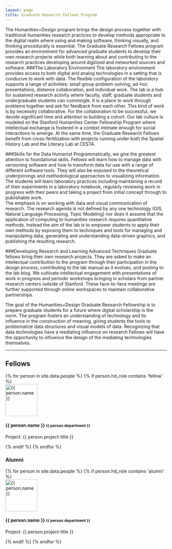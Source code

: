 ```yaml
---
layout: page
title: Graduate Research Fellows Program
---
```


The Humanities+Design program brings the design process together with traditional humanities research practices to develop methods appropriate to the digital realm where using and making software, thinking visually, and thinking procedurally is essential. The Graduate Research Fellows program provides an environment for advanced graduate students to develop their own research projects while both learning about and contributing to the research practices developing around digitized and networked sources and software.
###The Laboratory Environment
The laboratory environment provides access to both digital and analog technologies in a setting that is conducive to work with data. The flexible configuration of the laboratory supports a range of activities: small group problem-solving, ad-hoc presentations, distance collaboration, and individual work.  The lab is a hub for sustained research activity where faculty, staff, graduate students and undergraduate students can commingle. It is a place to work through problems together and ask for feedback from each other.
This kind of work is by necessity collaborative. For the collaboration to be successful, we devote significant time and attention to building a cohort. Our lab culture is modeled on the Stanford Humanities Center Fellowship Program where intellectual exchange is fostered in a context intimate enough for social interactions to emerge.  At the same time, the Graduate Research Fellows benefit from cross-fertilization with projects running under both the Spatial History Lab and the Literary Lab at CESTA.

###Skills for the Data Humanist
Programmatically, we give the greatest attention to foundational skills. Fellows will learn how to manage data with versioning software and how to transform data for use with a range of different software tools. They will also be exposed to the theoretical underpinnings and methodological approaches to visualizing information. The students will learn laboratory practices including maintaining a record of their experiments in a laboratory notebook, regularly reviewing work in progress with their peers and taking a project from initial concept through to publishable work.  
The emphasis is on working with data and visual communication of research. The research agenda is not defined by any one technology (GIS, Natural Language Processing, Topic Modeling) nor does it assume that the application of computing to humanities research requires quantitative methods. Instead the aim of the lab is to empower students to apply their own methods by exposing them to techniques and tools for managing and manipulating data, generating and understanding data-driven graphics, and publishing the resulting research. 

###Developing Research and Learning Advanced Techniques
Graduate fellows bring their own research projects. They are asked to make an intellectual contribution to the program through their participation in the design process, contributing to the lab manual as it evolves, and posting to the lab blog. 
We cultivate intellectual engagement with presentations of work in progress and periodic workshops bringing in scholars from partner research centers outside of Stanford. These face-to-face meetings are further supported through online workspaces to maintain collaborative partnerships. 

The goal of the Humanities+Design Graduate Research Fellowship is to prepare graduate students for a future where digital scholarship is the norm. The program fosters an understanding of technology and its influence in the construction of meaning, giving students the tools to problematize data structures and visual models of data. Recognizing that data technologies have a mediating influence on research Fellows will have the opportunity to influence the design of the mediating technologies themselves.
<hr>

<h2>Fellows</h2>
<div class="group clearfix">
<div class="masonry" class="row">
{% for person in site.data.people %}
  {% if person.hd_role contains 'fellow' %}
 <div class="col-md-6">
   <div class="well">
    <div class="col-md-3">
<img src="{{ person.image }}"  alt="{{ person.name }}" width="100" class="img-rounded">
    </div>
    <div class="col-md-9">
<h4>{{ person.name }} <small>{{ person.department }}</small></h4>
<p>Project: {{ person.project-title }}</p> 
    </div>
   </div>
 </div>
{% endif %}
{% endfor %}
</div>
</div>
<div class="group clearfix">
<h3>Alumni</h3>
<div class="masonry" class="row">
{% for person in site.data.people %}
 {% if person.hd_role contains 'alumni' %}
 <div class="col-md-6">
   <div class="well">
    <div class="col-md-3">
<img src="{{ person.image }}" alt="{{ person.name }}" width="100" class="img-rounded">
    </div>
    <div class="col-md-9">
<h4>{{ person.name }} <small>{{ person.department }}</small></h4>
<p>Project: {{ person.project-title }}</p> 
    </div>
   </div>
 </div>
{% endif %}
{% endfor %}
</div>
</section>